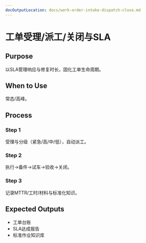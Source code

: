 ```yaml
---
docOutputLocation: docs/work-order-intake-dispatch-close.md
---
```


# 工单受理/派工/关闭与SLA

## Purpose

以SLA管理响应与修复时长，固化工单生命周期。

## When to Use

常态/高峰。

## Process

### Step 1

受理与分级（紧急/高/中/低），自动派工。

### Step 2

执行→备件→试车→验收→关闭。

### Step 3

记录MTTR/工时/材料与标准化知识。

## Expected Outputs

- 工单台账
- SLA达成报告
- 标准作业知识库

